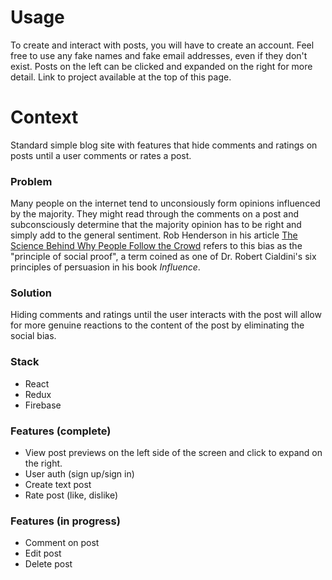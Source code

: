 # Usage
To create and interact with posts, you will have to create an account. Feel free to use any fake names and fake email addresses, even if they don't exist. Posts on the left can be clicked and expanded on the right for more detail. Link to project available at the top of this page.

# Context
Standard simple blog site with features that hide comments and ratings on posts until a user comments or rates a post. 

### Problem
Many people on the internet tend to unconsiously form opinions influenced by the majority. They might read through the comments on a post and subconsciously determine that the majority opinion has to be right and simply add to the general sentiment. Rob Henderson in his article [The Science Behind Why People Follow the Crowd](https://www.psychologytoday.com/us/blog/after-service/201705/the-science-behind-why-people-follow-the-crowd) refers to this bias as the "principle of social proof", a term coined as one of Dr. Robert Cialdini's six principles of persuasion in his book *Influence*.

### Solution
Hiding comments and ratings until the user interacts with the post will allow for more genuine reactions to the content of the post by eliminating the social bias.

### Stack
- React
- Redux
- Firebase

### Features (complete)
- View post previews on the left side of the screen and click to expand on the right.
- User auth (sign up/sign in)
- Create text post
- Rate post (like, dislike)

### Features (in progress)
- Comment on post
- Edit post
- Delete post
